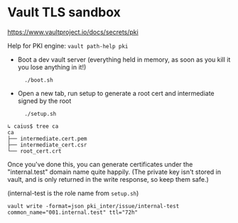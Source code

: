 # Vault TLS sandbox

https://www.vaultproject.io/docs/secrets/pki

Help for PKI engine: `vault path-help pki`

* Boot a dev vault server (everything held in memory, as soon as you kill it you lose anything in it!)

        ./boot.sh

* Open a new tab, run setup to generate a root cert and intermediate signed by the root

        ./setup.sh

```
↳ caius$ tree ca
ca
├── intermediate.cert.pem
├── intermediate_cert.csr
└── root_cert.crt
```

Once you've done this, you can generate certificates under the "internal.test" domain name quite happily. (The private key isn't stored in vault, and is only returned in the write response, so keep them safe.)

  (internal-test is the role name from `setup.sh`)

    vault write -format=json pki_inter/issue/internal-test common_name="001.internal.test" ttl="72h"
